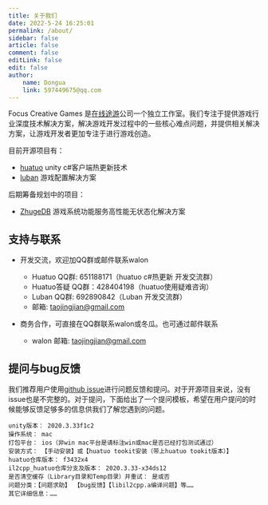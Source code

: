 ```yaml
---
title: 关于我们
date: 2022-5-24 16:25:01
permalink: /about/
sidebar: false
article: false
comment: false
editLink: false
edit: false
author:
    name: Dongua
    link: 597449675@qq.com
---
```


Focus Creative Games 是[在线途游](http://tuyoo.com/index)公司一个独立工作室。我们专注于提供游戏行业深度技术解决方案，解决游戏开发过程中的一些核心难点问题，并提供相关解决方案，让游戏开发者更加专注于进行游戏创造。

目前开源项目有：
  - [huatuo](https://github.com/focus-creative-games/huatuo) unity c#客户端热更新技术
  - [luban](https://github.com/focus-creative-games/luban) 游戏配置解决方案

后期筹备规划中的项目：
  - [ZhugeDB](https://github.com/focus-creative-games/zhugedb) 游戏系统功能服务高性能无状态化解决方案


## 支持与联系

* 开发交流，欢迎加QQ群或邮件联系walon
  * Huatuo QQ群: 651188171（huatuo c#热更新 开发交流群）
  * Huatuo答疑 QQ群：428404198（huatuo使用疑难咨询） 
  * Luban QQ群: 692890842（Luban 开发交流群）
  * 邮箱: taojingjian@gmail.com

* 商务合作，可直接在QQ群联系walon或冬瓜。也可通过邮件联系
  * walon 邮箱: taojingjian@gmail.com


## 提问与bug反馈

我们推荐用户使用[github issue](https://github.com/focus-creative-games/huatuo/issues)进行问题反馈和提问。对于开源项目来说，没有issue也是不完整的。对于提问，下面给出了一个提问模板，希望在用户提问的时候能够反馈足够多的信息供我们了解您遇到的问题。

```
unity版本： 2020.3.33f1c2
操作系统： mac
打包平台： ios（非win mac平台是请标注win或mac是否已经打包测试通过）
安装方式： 【手动安装】或【huatuo tookit安装（带上huatuo tookit版本）】
huatuo仓库版本： f3432x4
il2cpp_huatuo仓库分支及版本： 2020.3.33-x34ds12
是否清空缓存（Library目录和Temp目录）并重试： 是或否
问题分类：【问题求助】 【bug反馈】【libil2cpp.a编译问题】等……
其它详细信息：……
```